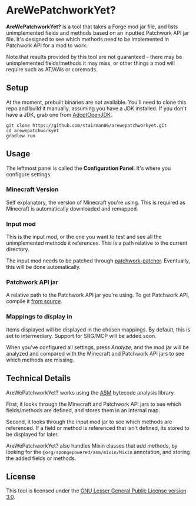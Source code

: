 # AreWePatchworkYet?
**AreWePatchworkYet?** is a tool that takes a Forge mod jar file, and lists unimplemented fields and methods based on an inputted Patchwork API jar file. It's designed to see which methods need to be implemented in Patchwork API for a mod to work.

Note that results provided by this tool are not guaranteed - there may be unimplemented fields/methods it may miss, or other things a mod will require such as AT/AWs or coremods.

## Setup
At the moment, prebuilt binaries are not available. You'll need to clone this repo and build it manually, assuming you have a JDK installed. If you don't have a JDK, grab one from [AdoptOpenJDK](https://adoptopenjdk.net/).
```
git clone https://github.com/stairman06/arewepatchworkyet.git
cd arewepatchworkyet
gradlew run
```

## Usage
The leftmost panel is called the **Configuration Panel**. It's where you configure settings.

### Minecraft Version
Self explanatory, the version of Minecraft you're using. This is required as Minecraft is automatically downloaded and remapped.

### Input mod
This is the input mod, or the one you want to test and see all the unimplemented methods it references. This is a path relative to the current directory.

The input mod needs to be patched through [patchwork-patcher](https://github.com/patchworkmc/patchwork-patcher). Eventually, this will be done automatically.

### Patchwork API jar
A relative path to the Patchwork API jar you're using. To get Patchwork API, compile it [from source](https://github.com/patchworkmc/patchwork-api).

### Mappings to display in
Items displayed will be displayed in the chosen mappings. By default, this is set to intermediary. Support for SRG/MCP will be added soon.

When you've configured all settings, press *Analyze*, and the mod jar will be analyzed and compared with the Minecraft and Patchwork API jars to see which methods are missing.

## Technical Details
AreWePatchworkYet? works using the [ASM](https://asm.ow2.io/) bytecode analysis library.
 
First, it looks through the Minecraft and Patchwork API jars to see which fields/methods are defined, and stores them in an internal map.

Second, it looks through the input mod jar to see which methods are referenced. If a field or method is referenced that isn't defined, its stored to be displayed for later.

AreWePatchworkYet? also handles Mixin classes that add methods, by looking for the `@org/spongepowered/asm/mixin/Mixin` annotation, and storing the added fields or methods.

## License
This tool is licensed under the [GNU Lesser General Public License version 3.0](https://www.gnu.org/licenses/lgpl-3.0.html).